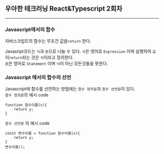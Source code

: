 ## 우아한 테크러닝 React&Typescript 2회차
* * *
### Javascript에서의 함수
자바스크립트의 함수는 무조건 값을`return` 한다.  

Javasript코드는 `식`과 `문`으로 나눌 수 있다.
`식`은 영어로 `Expression` 이며 실행하여 `값`이`return`되는 것은 `식`이라고 정의한다.  
`문`은 영어로 `Statement` 이며 `식`이 아닌 모든것들을 뜻한다.  

### Javascript 에서의 함수의 선언

Javascript에 함수를 선언하는 방법에는 `함수 정의문`과 `함수 선언문`이 있다.  
`함수 정의문`의 예시 code
```TS
function 함수이름(x){
    return y;
}
```
`함수 선언문` 의 예시 code
```TS
const 변수이름 = function 함수이름(x){
    return y;
}
변수이름();
```



